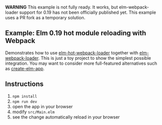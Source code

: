 
**WARNING** This example is not fully ready. It works, but elm-webpack-loader support for 0.19 has not been officially published yet. This example uses a PR fork as a temporary solution.


## Example: Elm 0.19 hot module reloading with Webpack

Demonstrates how to use [elm-hot-webpack-loader](https://github.com/klazuka/elm-hot-webpack-loader) together with [elm-webpack-loader](https://github.com/elm-community/elm-webpack-loader). This is just a toy project to show the simplest possible integration. You may want to consider more full-featured alternatives such as [create-elm-app](https://github.com/halfzebra/create-elm-app).


## Instructions
1. `npm install`
2. `npm run dev`
3. open the app in your browser
4. modify `src/Main.elm`
5. see the change automatically reload in your browser 
